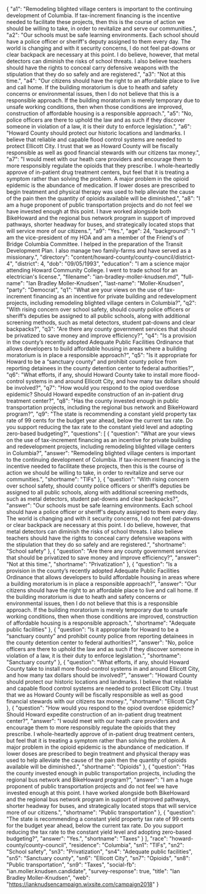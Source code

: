{
  "a1": "Remodeling blighted village centers is important to the continuing development of Columbia. If tax-increment financing is the incentive needed to facilitate these projects, then this is the course of action we should be willing to take, in order to revitalize and serve our communities.",
  "a2": "Our schools must be safe learning environments. Each school should have a police officer or sheriff's deputy assigned to them every day. The world is changing and with it security concerns, I do not feel pat-downs or clear backpack are necessary at this point. I do believe, however, that metal detectors can diminish the risks of school threats. I also believe teachers should have the rights to conceal carry defensive weapons with the stipulation that they do so safely and are registered.",
  "a3": "Not at this time.",
  "a4": "Our citizens should have the right to an affordable place to live and call home. If the building moratorium is due to heath and safety concerns or environmental issues, then I do not believe that this is a responsible approach. If the building moratorium is merely temporary due to unsafe working conditions, then when those conditions are improved, construction of affordable housing is a responsible approach.",
  "a5": "No, police officers are there to uphold the law and as such if they discover someone in violation of a law, it is their duty to enforce legislation.",
  "a6": "Howard County should protect our historic locations and landmarks. I believe that reliable and capable flood control systems are needed to protect Ellicott City. I trust that we as Howard County will be fiscally responsible as well as good financial stewards with our citizens tax money.",
  "a7": "I would meet with our heath care providers and encourage them to more responsibly regulate the opioids that they prescribe. I whole-heartedly approve of in-patient drug treatment centers, but feel that it is treating a symptom rather than solving the problem. A major problem in the opioid epidemic is the abundance of medication. If lower doses are prescribed to begin treatment and physical therapy was used to help alleviate the cause of the pain then the quantity of opioids available will be diminished.",
  "a8": "I am a huge proponent of public transportation projects and do not feel we have invested enough at this point. I have worked alongside both BikeHoward and the regional bus network program in support of improved pathways, shorter headway for buses, and strategically located stops that will service more of our citizens.",
  "a9": "Yes.",
  "age": 24,
  "background": "I am the vice-president of my HOA and am a member of the Friend's of Bridge Columbia Committee. I helped in the preparation of the Transit Development Plan. I also manage two family-farms and have served as a missionary.",
  "directory": "content/howard-county/county-council/district-4",
  "district": 4,
  "dob": "09/05/1993",
  "education": "I am a science major attending Howard Community College. I went to trade school for an electrician's license.",
  "filename": "ian-bradley-moller-knudsen.md",
  "full-name": "Ian Bradley Moller-Knudsen",
  "last-name": "Moller-Knudsen",
  "party": "Democrat",
  "q1": "What are your views on the use of tax-increment financing as an incentive for private building and redevelopment projects, including remodeling blighted village centers in Columbia?",
  "q2": "With rising concern over school safety, should county police officers or sheriff’s deputies be assigned to all public schools, along with additional screening methods, such as metal detectors, student pat-downs and clear backpacks?",
  "q3": "Are there any county government services that should be privatized to save money and improve efficiency?",
  "q4": "Is a provision in the county’s recently adopted Adequate Public Facilities Ordinance that allows developers to build affordable housing in areas where a building moratorium is in place a responsible approach?",
  "q5": "Is it appropriate for Howard to be a “sanctuary county” and prohibit county police from reporting detainees in the county detention center to federal authorities?",
  "q6": "What efforts, if any, should Howard County take to install more flood-control systems in and around Ellicott City, and how many tax dollars should be involved?",
  "q7": "How would you respond to the opiod overdose epidemic? Should Howard expedite construction of an in-patient drug treatment center?",
  "q8": "Has the county invested enough in public transportation projects, including the regional bus network and BikeHoward program?",
  "q9": "The state is recommending a constant yield property tax rate of 99 cents for the budget year ahead, below the current tax rate. Do you support reducing the tax rate to the constant yield level and adopting zero-based budgeting?",
  "questions": [
    {
      "question": "What are your views on the use of tax-increment financing as an incentive for private building and redevelopment projects, including remodeling blighted village centers in Columbia?",
      "answer": "Remodeling blighted village centers is important to the continuing development of Columbia. If tax-increment financing is the incentive needed to facilitate these projects, then this is the course of action we should be willing to take, in order to revitalize and serve our communities.",
      "shortname": "TIFs"
    },
    {
      "question": "With rising concern over school safety, should county police officers or sheriff’s deputies be assigned to all public schools, along with additional screening methods, such as metal detectors, student pat-downs and clear backpacks?",
      "answer": "Our schools must be safe learning environments. Each school should have a police officer or sheriff's deputy assigned to them every day. The world is changing and with it security concerns, I do not feel pat-downs or clear backpack are necessary at this point. I do believe, however, that metal detectors can diminish the risks of school threats. I also believe teachers should have the rights to conceal carry defensive weapons with the stipulation that they do so safely and are registered.",
      "shortname": "School safety"
    },
    {
      "question": "Are there any county government services that should be privatized to save money and improve efficiency?",
      "answer": "Not at this time.",
      "shortname": "Privatization"
    },
    {
      "question": "Is a provision in the county’s recently adopted Adequate Public Facilities Ordinance that allows developers to build affordable housing in areas where a building moratorium is in place a responsible approach?",
      "answer": "Our citizens should have the right to an affordable place to live and call home. If the building moratorium is due to heath and safety concerns or environmental issues, then I do not believe that this is a responsible approach. If the building moratorium is merely temporary due to unsafe working conditions, then when those conditions are improved, construction of affordable housing is a responsible approach.",
      "shortname": "Adequate public facilities"
    },
    {
      "question": "Is it appropriate for Howard to be a “sanctuary county” and prohibit county police from reporting detainees in the county detention center to federal authorities?",
      "answer": "No, police officers are there to uphold the law and as such if they discover someone in violation of a law, it is their duty to enforce legislation.",
      "shortname": "Sanctuary county"
    },
    {
      "question": "What efforts, if any, should Howard County take to install more flood-control systems in and around Ellicott City, and how many tax dollars should be involved?",
      "answer": "Howard County should protect our historic locations and landmarks. I believe that reliable and capable flood control systems are needed to protect Ellicott City. I trust that we as Howard County will be fiscally responsible as well as good financial stewards with our citizens tax money.",
      "shortname": "Ellicott City"
    },
    {
      "question": "How would you respond to the opiod overdose epidemic? Should Howard expedite construction of an in-patient drug treatment center?",
      "answer": "I would meet with our heath care providers and encourage them to more responsibly regulate the opioids that they prescribe. I whole-heartedly approve of in-patient drug treatment centers, but feel that it is treating a symptom rather than solving the problem. A major problem in the opioid epidemic is the abundance of medication. If lower doses are prescribed to begin treatment and physical therapy was used to help alleviate the cause of the pain then the quantity of opioids available will be diminished.",
      "shortname": "Opioids"
    },
    {
      "question": "Has the county invested enough in public transportation projects, including the regional bus network and BikeHoward program?",
      "answer": "I am a huge proponent of public transportation projects and do not feel we have invested enough at this point. I have worked alongside both BikeHoward and the regional bus network program in support of improved pathways, shorter headway for buses, and strategically located stops that will service more of our citizens.",
      "shortname": "Public transportation"
    },
    {
      "question": "The state is recommending a constant yield property tax rate of 99 cents for the budget year ahead, below the current tax rate. Do you support reducing the tax rate to the constant yield level and adopting zero-based budgeting?",
      "answer": "Yes.",
      "shortname": "Taxes"
    }
  ],
  "race": "howard-county/county-council",
  "residence": "Columbia",
  "sn1": "TIFs",
  "sn2": "School safety",
  "sn3": "Privatization",
  "sn4": "Adequate public facilities",
  "sn5": "Sanctuary county",
  "sn6": "Ellicott City",
  "sn7": "Opioids",
  "sn8": "Public transportation",
  "sn9": "Taxes",
  "social-fb": "ian.moller.knudsen.candidate",
  "survey-response": true,
  "title": "Ian Bradley Moller-Knudsen",
  "web": "https://ianknudsencampaign.wixsite.com/campaign2018"
}
